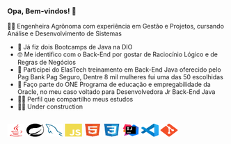### Opa, Bem-vindos! 👋


  👩‍🎓 Engenheira Agrônoma com experiência em Gestão e Projetos, cursando Análise e Desenvolvimento de Sistemas
- 🔭 Já fiz dois Bootcamps de Java na DIO 
- 🤓 Me identifico com o Back-End por gostar de Raciocínio Lógico e de Regras de Negócios
- 👯 Participei do ElasTech treinamento em Back-End Java oferecido pelo Pag Bank Pag Seguro, Dentre 8 mil mulheres fui uma das 50 escolhidas
- 🎯 Faço parte do ONE Programa de educação e empregabilidade da Oracle, no meu caso voltado para Desenvolvedora Jr Back-End Java
- 👩‍💻 Perfil que compartilho meus estudos
- 👷‍♀️ Under construction



<div style="display: inline_block"><br>
  <img align="center" alt="Rafa-Ts" height="30" width="40" src="https://raw.githubusercontent.com/devicons/devicon/master/icons/java/java-plain.svg">
  <img align="center" alt="Rafa-Js" height="30" width="40" src="https://raw.githubusercontent.com/devicons/devicon/master/icons/spring/spring-plain.svg">
  <img align="center" alt="Rafa-React" height="30" width="40" src="https://raw.githubusercontent.com/devicons/devicon/master/icons/mysql/mysql-original.svg">
  <img align="center" alt="Rafa-Js" height="30" width="40" src="https://raw.githubusercontent.com/devicons/devicon/master/icons/javascript/javascript-plain.svg">
  <img align="center" alt="Rafa-HTML" height="30" width="40" src="https://raw.githubusercontent.com/devicons/devicon/master/icons/html5/html5-original.svg">
  <img align="center" alt="Rafa-CSS" height="30" width="40" src="https://raw.githubusercontent.com/devicons/devicon/master/icons/css3/css3-original.svg">
  <img align="center" alt="Rafa-Python" height="30" width="40" src="https://raw.githubusercontent.com/devicons/devicon/master/icons/intellij/intellij-original.svg">
  <img align="center" alt="Rafa-Csharp" height="30" width="40" src="https://raw.githubusercontent.com/devicons/devicon/master/icons/vscode/vscode-original.svg">
  <img align="center" alt="Rafa-Csharp" height="30" width="40" src="https://raw.githubusercontent.com/devicons/devicon/master/icons/git/git-original.svg">
</div>

##




 
